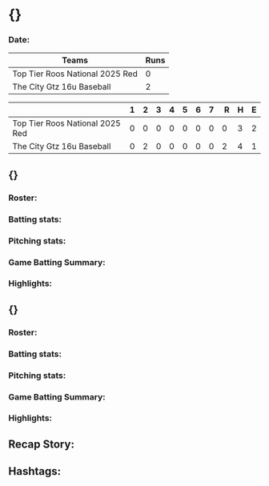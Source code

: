 # {}

### Date: 

| Teams                                | Runs |
| ------------------------------------ | ----------- |
| Top Tier Roos National 2025 Red      | 0           |
| The City Gtz 16u Baseball            | 2           |

|                                 | 1 | 2 | 3 | 4 | 5 | 6 | 7 |  R | H | E |
|---------------------------------|---|---|---|---|---|---|---|----|---|---|
| Top Tier Roos National 2025 Red | 0 | 0 | 0 | 0 | 0 | 0 | 0 | 0  | 3 | 2 |
|    The City Gtz 16u Baseball    | 0 | 2 | 0 | 0 | 0 | 0 | 0 | 2  | 4 | 1 |
	
## {}

### Roster:



### Batting stats:



### Pitching stats:



### Game Batting Summary:



### Highlights:



## {}

### Roster:



### Batting stats:



### Pitching stats:



### Game Batting Summary:



### Highlights:



## Recap Story:



## Hashtags:

